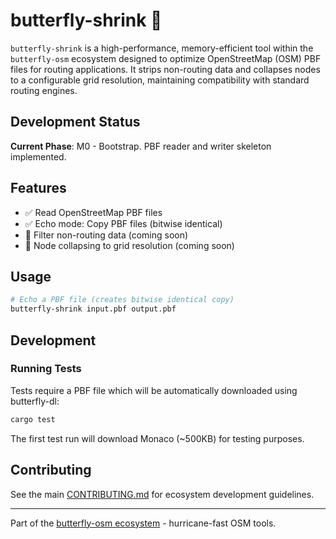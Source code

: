 # butterfly-shrink 🦋

`butterfly-shrink` is a high-performance, memory-efficient tool within the `butterfly-osm` ecosystem designed to optimize OpenStreetMap (OSM) PBF files for routing applications. It strips non-routing data and collapses nodes to a configurable grid resolution, maintaining compatibility with standard routing engines.

## Development Status

**Current Phase**: M0 - Bootstrap. PBF reader and writer skeleton implemented.

## Features

- ✅ Read OpenStreetMap PBF files
- ✅ Echo mode: Copy PBF files (bitwise identical)
- 🚧 Filter non-routing data (coming soon)
- 🚧 Node collapsing to grid resolution (coming soon)

## Usage

```bash
# Echo a PBF file (creates bitwise identical copy)
butterfly-shrink input.pbf output.pbf
```

## Development

### Running Tests

Tests require a PBF file which will be automatically downloaded using butterfly-dl:

```bash
cargo test
```

The first test run will download Monaco (~500KB) for testing purposes.

## Contributing

See the main [CONTRIBUTING.md](../../CONTRIBUTING.md) for ecosystem development guidelines.

---

Part of the [butterfly-osm ecosystem](../../README.md) - hurricane-fast OSM tools.